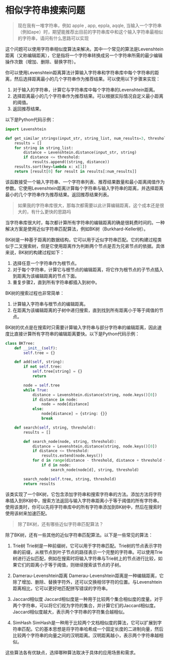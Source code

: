 # 相似字符串搜索问题

> 现在我有一堆字符串，例如 apple , app, eppla, aqqle, 当输入一个字符串（例如ape）时，期望能推荐出目前的字符串库中和这个输入字符串最相似的字符串，请问有什么思路可以实现

这个问题可以使用字符串相似度算法来解决。其中一个常见的算法是Levenshtein距离（又称编辑距离），它是指将一个字符串转换成另一个字符串所需的最少编辑操作次数（增加、删除、替换字符）。

你可以使用Levenshtein距离算法计算输入字符串和字符串库中每个字符串的距离，然后选择距离最小的几个字符串作为推荐结果。可以使用以下步骤来实现：

1. 对于输入的字符串，计算它与字符串库中每个字符串的Levenshtein距离。
2. 选择距离最小的几个字符串作为推荐结果。可以根据实际情况自定义最小距离的阈值。
3. 返回推荐结果。

以下是Python代码示例：

```python
import Levenshtein

def get_similar_strings(input_str, string_list, num_results=3, threshold=2):
    results = []
    for string in string_list:
        distance = Levenshtein.distance(input_str, string)
        if distance <= threshold:
            results.append((string, distance))
    results.sort(key=lambda x: x[1])
    return [result[0] for result in results[:num_results]]
```

该函数接受一个输入字符串、一个字符串列表、推荐结果数量和最小距离阈值作为参数。它使用Levenshtein距离计算每个字符串与输入字符串的距离，并选择距离最小的几个字符串作为推荐结果。返回推荐结果列表。

> 如果我的字符串库很大，那每次都需要以此计算编辑距离，这个成本还是很大的，有什么更快的思路吗

当字符串库很大时，每次都计算所有字符串的编辑距离的确是很耗费时间的。一种解决方案是使用近似字符串匹配算法，例如BK树（Burkhard-Keller树）。

BK树是一种基于距离的数据结构，它可以用于近似字符串匹配。它的构建过程类似于二叉搜索树，但是它使用距离作为判断两个节点是否为兄弟节点的依据。具体来说，BK树的构建过程如下：

1. 选择任意一个字符串作为根节点。
2. 对于每个字符串，计算它与根节点的编辑距离，将它作为根节点的子节点插入到距离为该编辑距离的节点下面。
3. 重复步骤2，直到所有字符串都插入到树中。

BK树的搜索过程也非常简单：

1. 计算输入字符串与根节点的编辑距离。
2. 在距离为该编辑距离的子树中递归搜索，直到找到所有距离小于等于阈值的节点。

BK树的优点是在搜索时只需要计算输入字符串与部分字符串的编辑距离，因此速度比直接计算所有字符串的编辑距离要快。以下是Python代码示例：

```python
class BKTree:
    def __init__(self):
        self.tree = {}

    def add(self, string):
        if not self.tree:
            self.tree[string] = {}
            return

        node = self.tree
        while True:
            distance = Levenshtein.distance(string, node.keys()[0])
            if distance in node:
                node = node[distance]
            else:
                node[distance] = {string: {}}
                break

    def search(self, string, threshold):
        results = []

        def search_node(node, string, threshold):
            distance = Levenshtein.distance(string, node.keys()[0])
            if distance <= threshold:
                results.extend(node.keys())
            for d in range(distance - threshold, distance + threshold + 1):
                if d in node:
                    search_node(node[d], string, threshold)

        search_node(self.tree, string, threshold)
        return results
```

该类实现了一个BK树，它包含添加字符串和搜索字符串的方法。添加方法将字符串插入到BK树中，搜索方法返回与输入字符串距离小于等于阈值的所有字符串。使用该类时，你可以先将字符串库中的所有字符串添加到BK树中，然后在搜索时使用该树来加速匹配。

> 除了BK树，还有哪些近似字符串匹配算法？

除了BK树，还有一些其他的近似字符串匹配算法。以下是一些常见的算法：

1. Trie树
Trie树是一种前缀树，它可以用于字符串匹配。Trie树的节点表示字符串的前缀，从根节点到叶子节点的路径表示一个完整的字符串。可以使用Trie树进行近似匹配，例如在搜索时将输入字符串与Trie树上的节点进行比较，如果它们的距离小于等于阈值，则继续搜索该节点的子树。

2. Damerau-Levenshtein距离
Damerau-Levenshtein距离是一种编辑距离，它除了增加、删除、替换字符外，还可以交换相邻字符的位置。与Levenshtein距离相比，它可以更好地匹配拼写错误的字符串。

3. Jaccard相似度
Jaccard相似度是一种用于比较两个集合相似度的度量。对于两个字符串，可以将它们视为字符的集合，并计算它们的Jaccard相似度。Jaccard相似度越大，表示两个字符串的字符集合越相似。

4. SimHash
SimHash是一种用于比较两个文档相似度的算法，它可以扩展到字符串匹配。它的基本思想是将字符串哈希成一个固定长度的二进制向量，然后比较两个字符串的向量之间的汉明距离。汉明距离越小，表示两个字符串越相似。

这些算法各有优缺点，选择哪种算法取决于具体的应用场景和需求。